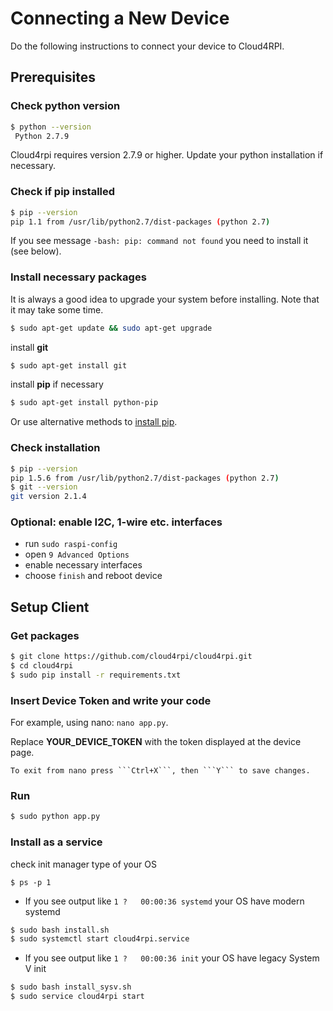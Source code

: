 # Connecting a New Device

Do the following instructions to connect your device to Cloud4RPI.

## Prerequisites

### Check **python** version

``` bash
$ python --version
 Python 2.7.9
```
Cloud4rpi requires version 2.7.9 or higher. Update your python installation if necessary.

### Check if **pip** installed

``` bash
$ pip --version
pip 1.1 from /usr/lib/python2.7/dist-packages (python 2.7)
```
If you see message `-bash: pip: command not found` you need to install it (see below).

### Install necessary packages

It is always a good idea to upgrade your system before installing. Note that it may take some time.
``` bash
$ sudo apt-get update && sudo apt-get upgrade
```

install **git**
``` bash
$ sudo apt-get install git
```

install **pip** if necessary
``` bash
$ sudo apt-get install python-pip
```

Or use alternative methods to [install pip](https://pip.pypa.io/en/stable/installing.html).

### Check installation

``` bash
$ pip --version
pip 1.5.6 from /usr/lib/python2.7/dist-packages (python 2.7)
$ git --version
git version 2.1.4
```

### Optional: enable I2C, 1-wire etc. interfaces
- run `sudo raspi-config`
- open `9 Advanced Options`
- enable necessary interfaces
- choose `finish` and reboot device

## Setup Client

### Get packages

``` bash
$ git clone https://github.com/cloud4rpi/cloud4rpi.git
$ cd cloud4rpi
$ sudo pip install -r requirements.txt
```

### Insert Device Token and write your code

For example, using nano: `nano app.py`.

Replace **YOUR_DEVICE_TOKEN** with the token displayed at the device page.

    To exit from nano press ```Ctrl+X```, then ```Y``` to save changes.

### Run

``` bash
$ sudo python app.py
```

### Install as a service

check init manager type of your OS
```
$ ps -p 1
```

- If you see output like `1 ?   00:00:36 systemd` your OS have modern systemd
``` bash
$ sudo bash install.sh
$ sudo systemctl start cloud4rpi.service
```

- If you see output like `1 ?   00:00:36 init` your OS have legacy System V init
``` bash
$ sudo bash install_sysv.sh
$ sudo service cloud4rpi start
```

